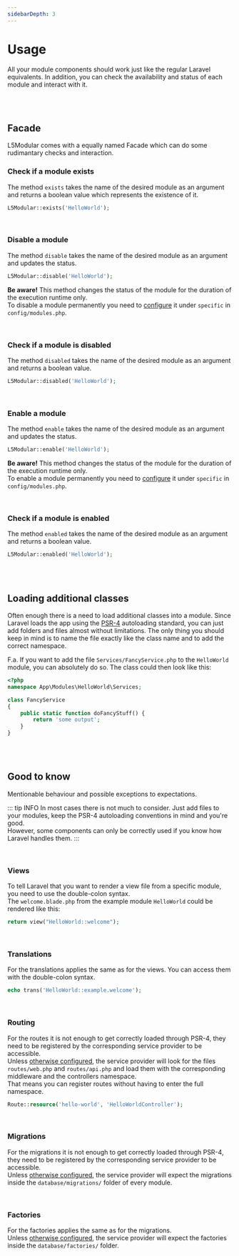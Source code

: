 ```yaml
---
sidebarDepth: 3
---
```


# Usage

All your module components should work just like the regular Laravel equivalents.
In addition, you can check the availability and status of each module and interact with it.

<br>
<br>

## Facade

L5Modular comes with a equally named Facade which can do some rudimantary checks and interaction.

### Check if a module exists

The method `exists` takes the name of the desired module as an argument and returns a boolean value which represents the existence of it.

```php
L5Modular::exists('HelloWorld');
```

<br>

### Disable a module

The method `disable` takes the name of the desired module as an argument and updates the status.  

```php
L5Modular::disable('HelloWorld');
```
**Be aware!** This method changes the status of the module for the duration of the execution runtime only.  
To disable a module permanently you need to [configure](/configuration/#disable-a-module) it under `specific` in `config/modules.php`.

<br>

### Check if a module is disabled

The method `disabled` takes the name of the desired module as an argument and returns a boolean value.

```php
L5Modular::disabled('HelloWorld');
```

<br>

### Enable a module

The method `enable` takes the name of the desired module as an argument and updates the status.  

```php
L5Modular::enable('HelloWorld');
```
**Be aware!** This method changes the status of the module for the duration of the execution runtime only.  
To enable a module permanently you need to [configure](/configuration/#disable-a-module) it under `specific` in `config/modules.php`.

<br>

### Check if a module is enabled

The method `enabled` takes the name of the desired module as an argument and returns a boolean value.

```php
L5Modular::enabled('HelloWorld');
```

<br>
<br>

## Loading additional classes

Often enough there is a need to load additional classes into a module. Since Laravel loads the app using the [PSR-4](http://www.php-fig.org/psr/psr-4/) autoloading standard, you can just add folders and files almost without limitations. The only thing you should keep in mind is to name the file exactly like the class name and to add the correct namespace.

F.a. If you want to add the file `Services/FancyService.php` to the `HelloWorld` module, you can absolutely do so. The class could then look like this:

```php
<?php
namespace App\Modules\HelloWorld\Services;

class FancyService
{
    public static function doFancyStuff() {
        return 'some output';
    }
}
```

<br>
<br>

## Good to know
Mentionable behaviour and possible exceptions to expectations.

::: tip INFO
In most cases there is not much to consider. Just add files to your modules, keep the PSR-4 autoloading conventions in mind and you're good.  
However, some components can only be correctly used if you know how Laravel handles them.
:::

<br>

### Views

To tell Laravel that you want to render a view file from a specific module, you need to use the double-colon syntax.  
The `welcome.blade.php` from the example module `HelloWorld` could be rendered like this:

```php
return view("HelloWorld::welcome");
```

<br>

### Translations

For the translations applies the same as for the views. You can access them with the double-colon syntax.

```php
echo trans('HelloWorld::example.welcome');
```

<br>

### Routing

For the routes it is not enough to get correctly loaded through PSR-4, they need to be registered by the corresponding service provider to be accessible.  
Unless [otherwise configured](/configuration/), the service provider will look for the files `routes/web.php` and `routes/api.php` and load them with the corresponding middleware and the controllers namespace.  
That means you can register routes without having to enter the full namespace.

```php
Route::resource('hello-world', 'HelloWorldController');
```

<br>

### Migrations

For the migrations it is not enough to get correctly loaded through PSR-4, they need to be registered by the corresponding service provider to be accessible.  
Unless [otherwise configured](/configuration/), the service provider will expect the migrations inside the `database/migrations/` folder of every module.

<br>

### Factories

For the factories applies the same as for the migrations.  
Unless [otherwise configured](/configuration/), the service provider will expect the factories inside the `database/factories/` folder.
